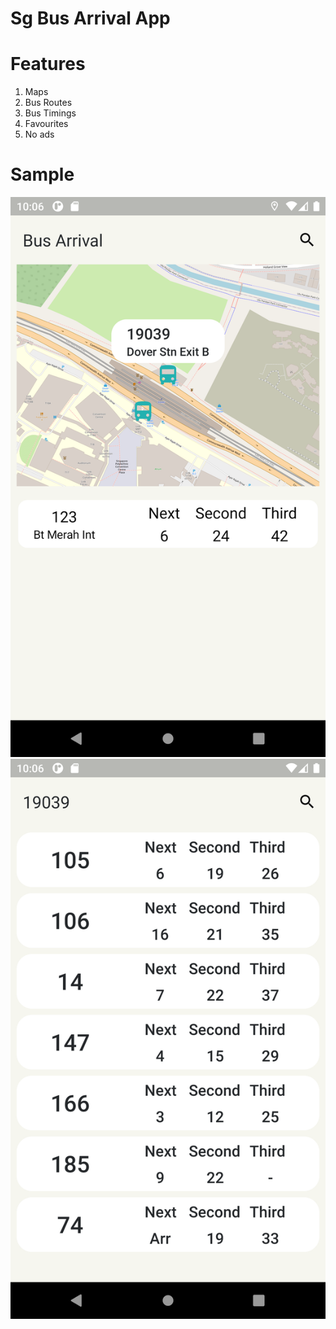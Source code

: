 # Sg Bus Arrival App

# Features
1. Maps
2. Bus Routes
3. Bus Timings
4. Favourites
5. No ads

# Sample
<img src = "sample/home.png?raw=true"/>
<img src = "sample/timings.png?raw=true"/>


